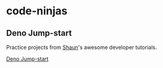 # code-ninjas

## Deno Jump-start

Practice projects from [Shaun](https://github.com/iamshaunjp)'s awesome developer tutorials.

[Deno Jump-start](https://www.youtube.com/playlist?list=PL4cUxeGkcC9gnaJdxuGvEGYQ9iHb8mxsh)
